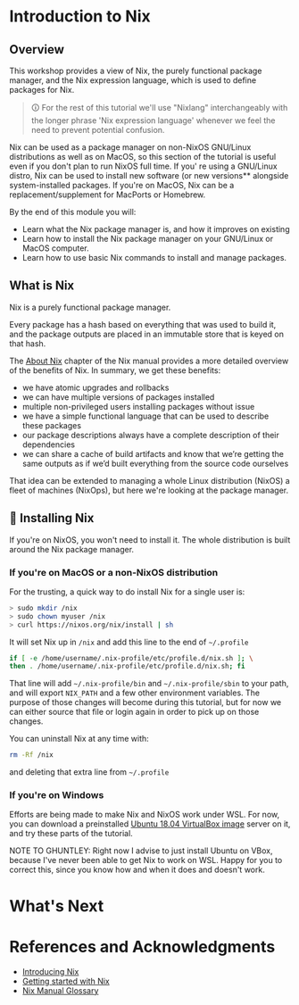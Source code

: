 # Introduction to Nix

##    Overview

This workshop provides a view of Nix, the purely functional package manager, and
the Nix expression language, which is used to define packages for Nix.

> 🛈 For the rest of this tutorial we'll use "Nixlang" interchangeably with the
> longer phrase 'Nix expression language' whenever we feel the need to prevent
> potential confusion.

Nix can be used as a package manager on non-NixOS GNU/Linux distributions as
well as on MacOS, so this section of the tutorial is useful even if you don't
plan to run NixOS full time. If you' re using a GNU/Linux distro, Nix can be
used to install new software (or new versions** alongside system-installed
packages. If you're on MacOS, Nix can be a replacement/supplement for MacPorts
or Homebrew.

By the end of this module you will:

* Learn what the Nix package manager is, and how it improves on existing
* Learn how to install the Nix package manager on your GNU/Linux or MacOS
  computer.
* Learn how to use basic Nix commands to install and manage packages.


## What is Nix

Nix is a purely functional package manager.

Every package has a hash based on everything that was used to build it, and the
package outputs are placed in an immutable store that is keyed on that hash.

The [About Nix] chapter of the Nix manual provides a more detailed overview of the
benefits of Nix. In summary, we get these benefits:

* we have atomic upgrades and rollbacks
* we can have multiple versions of packages installed
* multiple non-privileged users installing packages without issue
* we have a simple functional language that can be used to describe these
  packages
* our package descriptions always have a complete description of their
  dependencies
* we can share a cache of build artifacts and know that we’re getting the same
  outputs as if we’d built everything from the source code ourselves

That idea can be extended to managing a whole Linux distribution (NixOS) a fleet
of machines (NixOps), but here we're looking at the package manager.

## 🎯 Installing Nix

If you're on NixOS, you won't need to install it. The whole distribution is
built around the Nix package manager.

### If you're on MacOS or a non-NixOS distribution

For the trusting, a quick way to do install Nix for a single user is:

```bash
> sudo mkdir /nix
> sudo chown myuser /nix
> curl https://nixos.org/nix/install | sh
```

It will set Nix up in `/nix` and add this line to the end of `~/.profile `

```bash
if [ -e /home/username/.nix-profile/etc/profile.d/nix.sh ]; \
then . /home/username/.nix-profile/etc/profile.d/nix.sh; fi
```

That line will add `~/.nix-profile/bin` and `~/.nix-profile/sbin` to your path,
and will export `NIX_PATH` and a few other environment variables. The purpose of
those changes will become during this tutorial, but for now we can either source
that file or login again in order to pick up on those changes.

You can uninstall Nix at any time with:

```bash
rm -Rf /nix
```

and deleting that extra line from `~/.profile`

### If you're on Windows

Efforts are being made to make Nix and NixOS work under WSL. For now, you can
download a preinstalled [Ubuntu 18.04 VirtualBox image] server on it, and try
these parts of the tutorial.

NOTE TO GHUNTLEY: Right now I advise to just install Ubuntu on VBox, because
I've never been able to get Nix to work on WSL. Happy for you to correct this, 
since you know how and when it does and doesn't work.

# What's Next

# References and Acknowledgments
- [Introducing Nix]
- [Getting started with Nix]
- [Nix Manual Glossary]

<!-- in-line links -->
[About Nix]: http://nixos.org/nix/manual/#ch-about-nix
[Introducing Nix]: http://qfpl.io/posts/nix/introducing-nix/
[Getting started with Nix]: http://qfpl.io/posts/nix/getting-started-with-nix/
[Nix Manual Glossary]: https://nixos.org/nix/manual/#part-glossary
[Ubuntu 18.04 VirtualBox image]: https://sourceforge.net/projects/osboxes/files/v/vb/59-U-u-svr/18.04/18.04.3/S18.04.3VB-64bit.7z/download


